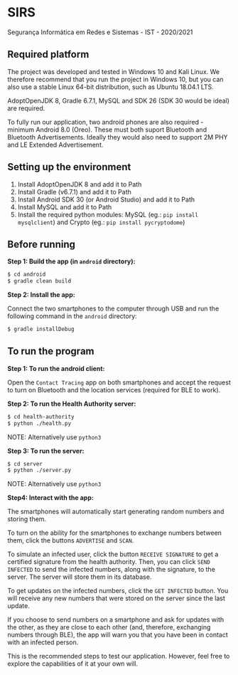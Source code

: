 # SIRS
Segurança Informática em Redes e Sistemas - IST - 2020/2021


## Required platform

The project was developed and tested in Windows 10 and Kali Linux. We therefore recommend that you run the project in Windows 10, but you can also use a stable Linux 64-bit distribution, such as Ubuntu 18.04.1 LTS.

AdoptOpenJDK 8, Gradle 6.7.1, MySQL and SDK 26 (SDK 30 would be ideal) are required.

To fully run our application, two android phones are also required - minimum Android 8.0 (Oreo). These must both suport Bluetooth and Bluetooth Advertisements. Ideally they would also need to support 2M PHY and LE Extended Advertisement.


## Setting up the environment
1. Install AdoptOpenJDK 8 and add it to Path
2. Install Gradle (v6.7.1) and add it to Path
3. Install Android SDK 30 (or Android Studio) and add it to Path
4. Install MySQL and add it to Path
5. Install the required python modules: MySQL (eg.: `pip install mysqlclient`) and Crypto (eg.: `pip install pycryptodome`)


## Before running

**Step 1: Build the app (in `android` directory):**
 ```sh
 $ cd android
 $ gradle clean build
 ```

**Step 2: Install the app:**

Connect the two smartphones to the computer through USB and run the following command in the `android` directory:

```sh
$ gradle installDebug
```

## To run the program

**Step 1: To run the android client:**

Open the `Contact Tracing` app on both smartphones and accept the request to turn on Bluetooth and the location services (required for BLE to work).

**Step 2: To run the Health Authority server:**
```sh
$ cd health-authority
$ python ./health.py
```
NOTE: Alternatively use `python3`


**Step 3: To run the server:**
```sh
$ cd server
$ python ./server.py
```
NOTE: Alternatively use `python3`


**Step4: Interact with the app:**

The smartphones will automatically start generating random numbers and storing them.

To turn on the ability for the smartphones to exchange numbers between them, click the buttons `ADVERTISE` and `SCAN`.

To simulate an infected user, click the button `RECEIVE SIGNATURE` to get a certified signature from the health authority. Then, you can click `SEND INFECTED` to send the infected numbers, along with the signature, to the server. The server will store them in its database.

To get updates on the infected numbers, click the `GET INFECTED` button. You will receive any new numbers that were stored on the server since the last update.

If you choose to send numbers on a smartphone and ask for updates with the other, as they are close to each other (and, therefore, exchanging numbers through BLE), the app will warn you that you have been in contact with an infected person.

This is the recommended steps to test our application. However, feel free to explore the capabilities of it at your own will.
